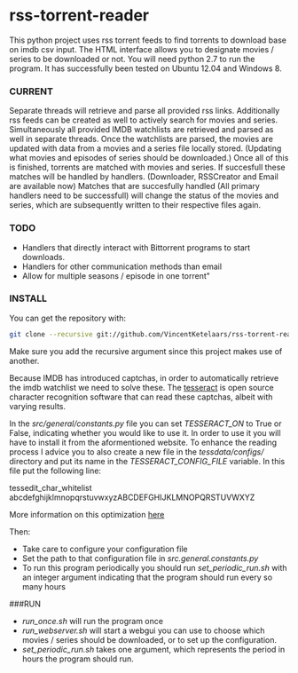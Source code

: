 rss-torrent-reader
==================

This python project uses rss torrent feeds to find torrents to download base on imdb csv input. The HTML interface allows you to designate movies / series to be downloaded or not. You will need python 2.7 to run the program. It has successfully been tested on Ubuntu 12.04 and Windows 8.

### CURRENT

Separate threads will retrieve and parse all provided rss links. Additionally rss feeds can be created as well to actively search for movies and series. Simultaneously all provided IMDB watchlists are retrieved and parsed as well in separate threads. Once the watchlists are parsed, the movies are updated with data from a movies and a series file locally stored. (Updating what movies and episodes of series should be downloaded.)
Once all of this is finished, torrents are matched with movies and series. If succesfull these matches will be handled by handlers. (Downloader, RSSCreator and Email are available now) Matches that are succesfully handled (All primary handlers need to be successfull) will change the status of the movies and series, which are subsequently written to their respective files again.

### TODO

- Handlers that directly interact with Bittorrent programs to start downloads.
- Handlers for other communication methods than email
- Allow for multiple seasons / episode in one torrent"

### INSTALL

You can get the repository with:

```sh
git clone --recursive git://github.com/VincentKetelaars/rss-torrent-reader.git
```

Make sure you add the recursive argument since this project makes use of another.

Because IMDB has introduced captchas, in order to automatically retrieve the imdb watchlist we need to solve these. The [tesseract](https://code.google.com/p/tesseract-ocr/) is open source character recognition software that can read these captchas, albeit with varying results. 

In the *src/general/constants.py* file you can set *TESSERACT_ON* to True or False, indicating whether you would like to use it. In order to use it you will have to install it from the aformentioned website. To enhance the reading process I advice you to also create a new file in the *tessdata/configs/* directory and put its name in the *TESSERACT_CONFIG_FILE* variable. In this file put the following line:

tessedit_char_whitelist abcdefghijklmnopqrstuvwxyzABCDEFGHIJKLMNOPQRSTUVWXYZ

More information on this optimization [here](http://stackoverflow.com/a/2983295/1444854)

Then:
- Take care to configure your configuration file 
- Set the path to that configuration file in *src.general.constants.py* 
- To run this program periodically you should run *set_periodic_run.sh* with an integer argument indicating that the program should run every so many hours

###RUN

- *run_once.sh* will run the program once
- *run_webserver.sh* will start a webgui you can use to choose which movies / series should be downloaded, or to set up the configuration.
- *set_periodic_run.sh* takes one argument, which represents the period in hours the program should run.
